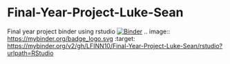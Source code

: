 # Final-Year-Project-Luke-Sean
Final year project binder using rstudio
[![Binder](https://mybinder.org/badge_logo.svg)](https://mybinder.org/v2/gh/LFINN10/Final-Year-Project-Luke-Sean/rstudio?urlpath=RStudio)
.. image:: https://mybinder.org/badge_logo.svg
 :target: https://mybinder.org/v2/gh/LFINN10/Final-Year-Project-Luke-Sean/rstudio?urlpath=RStudio
 
